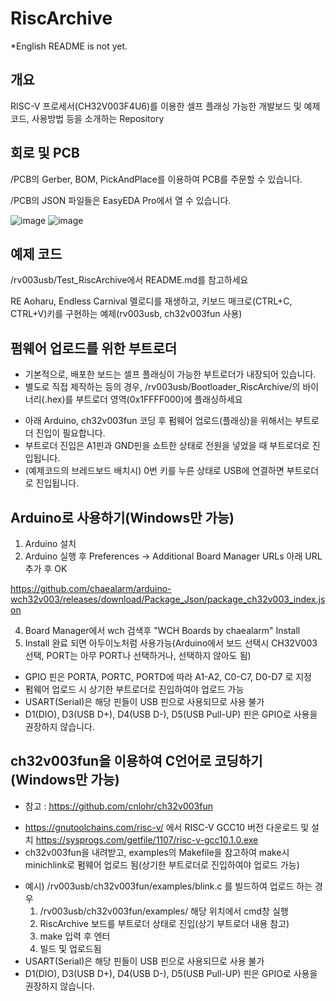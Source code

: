 # RiscArchive
*English README is not yet.

## 개요
RISC-V 프로세서(CH32V003F4U6)를 이용한 셀프 플래싱 가능한 개발보드 및 예제 코드, 사용방법 등을 소개하는 Repository

## 회로 및 PCB
/PCB의 Gerber, BOM, PickAndPlace를 이용하여 PCB를 주문할 수 있습니다.

/PCB의 JSON 파일들은 EasyEDA Pro에서 열 수 있습니다.

![image](https://github.com/chaealarm/RiscArchive/assets/12396749/0721092c-2056-44c0-808e-987940667b7d)
![image](https://github.com/chaealarm/RiscArchive/assets/12396749/1f0afe7f-4689-4c78-9d91-c1dbc6189adc)

## 예제 코드
/rv003usb/Test_RiscArchive에서 README.md를 참고하세요

RE Aoharu, Endless Carnival 멜로디를 재생하고, 키보드 매크로(CTRL+C, CTRL+V)키를 구현하는 예제(rv003usb, ch32v003fun 사용)

## 펌웨어 업로드를 위한 부트로더
* 기본적으로, 배포한 보드는 셀프 플래싱이 가능한 부트로더가 내장되어 있습니다.
* 별도로 직접 제작하는 등의 경우, /rv003usb/Bootloader_RiscArchive/의 바이너리(.hex)를 부트로더 영역(0x1FFFF000)에 플래싱하세요


- 아래 Arduino, ch32v003fun 코딩 후 펌웨어 업로드(플래싱)을 위해서는 부트로더 진입이 필요합니다.
- 부트로더 진입은 A1핀과 GND핀을 쇼트한 상태로 전원을 넣었을 때 부트로더로 진입됩니다.
- (예제코드의 브레드보드 배치시) 0번 키를 누른 상태로 USB에 연결하면 부트로더로 진입됩니다.

## Arduino로 사용하기(Windows만 가능)
1. Arduino 설치
2. Arduino 실행 후 Preferences → Additional Board Manager URLs 아래 URL 추가 후 OK

https://github.com/chaealarm/arduino-wch32v003/releases/download/Package_Json/package_ch32v003_index.json

4. Board Manager에서 wch 검색후 "WCH Boards by chaealarm" Install
5. Install 완료 되면 아두이노처럼 사용가능(Arduino에서 보드 선택시 CH32V003 선택, PORT는 아무 PORT나 선택하거나, 선택하지 않아도 됨)
* GPIO 핀은 PORTA, PORTC, PORTD에 따라 A1-A2, C0-C7, D0-D7 로 지정
* 펌웨어 업로드 시 상기한 부트로더로 진입하여야 업로드 가능
* USART(Serial)은 해당 핀들이 USB 핀으로 사용되므로 사용 불가
* D1(DIO), D3(USB D+), D4(USB D-), D5(USB Pull-UP) 핀은 GPIO로 사용을 권장하지 않습니다. 

## ch32v003fun을 이용하여 C언어로 코딩하기(Windows만 가능)
* 참고 : https://github.com/cnlohr/ch32v003fun
- https://gnutoolchains.com/risc-v/ 에서 RISC-V GCC10 버전 다운로드 및 설치 https://sysprogs.com/getfile/1107/risc-v-gcc10.1.0.exe
- ch32v003fun을 내려받고, examples의 Makefile을 참고하여 make시 minichlink로 펌웨어 업로드 됨(상기한 부트로더로 진입하여야 업로드 가능)
* 예시) /rv003usb/ch32v003fun/examples/blink.c 를 빌드하여 업로드 하는 경우
  1. /rv003usb/ch32v003fun/examples/ 해당 위치에서 cmd창 실행
  2. RiscArchive 보드를 부트로더 상태로 진입(상기 부트로더 내용 참고)
  3. make 입력 후 엔터
  4. 빌드 및 업로드됨
* USART(Serial)은 해당 핀들이 USB 핀으로 사용되므로 사용 불가
* D1(DIO), D3(USB D+), D4(USB D-), D5(USB Pull-UP) 핀은 GPIO로 사용을 권장하지 않습니다.
